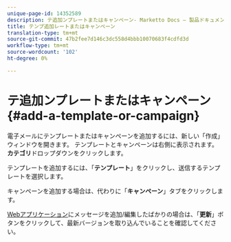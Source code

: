 ```yaml
---
unique-page-id: 14352589
description: テ追加ンプレートまたはキャンペーン- Marketto Docs — 製品ドキュメント
title: テンプ追加レートまたはキャンペーン
translation-type: tm+mt
source-git-commit: 47b2fee7d146c3dc558d4bbb10070683f4cdfd3d
workflow-type: tm+mt
source-wordcount: '102'
ht-degree: 0%

---
```



# テ追加ンプレートまたはキャンペーン{#add-a-template-or-campaign}

電子メールにテンプレートまたはキャンペーンを追加するには、新しい「作成」ウィンドウを開きます。 テンプレートとキャンペーンは右側に表示されます。 **カテゴリ**&#x200B;ドロップダウンをクリックします。

テンプレートを追加するには、「**テンプレート**」をクリックし、送信するテンプレートを選択します。

キャンペーンを追加する場合は、代わりに「**キャンペーン**」タブをクリックします。

[Webアプリケーション](http://toutapp.com/login)にメッセージを追加/編集したばかりの場合は、「**更新**」ボタンをクリックして、最新バージョンを取り込んでいることを確認してください。
